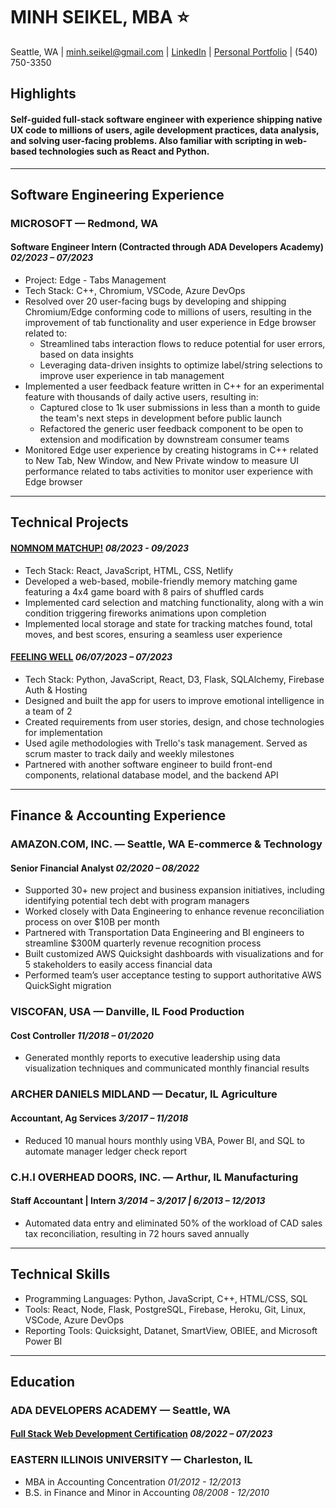 
# MINH SEIKEL, MBA ⭐️

Seattle, WA | [minh.seikel@gmail.com](mailto:minh.seikel@gmail.com) | [LinkedIn](https://www.linkedin.com/in/minh-seikel/) | [Personal Portfolio](https://www.yourportfolio.com) | (540) 750-3350

## Highlights

#### Self-guided full-stack software engineer with experience shipping native UX code to millions of users, agile development practices, data analysis, and solving user-facing problems. Also familiar with scripting in web-based technologies such as React and Python.
---
## Software Engineering Experience

### MICROSOFT — Redmond, WA
#### Software Engineer Intern (Contracted through ADA Developers Academy) *02/2023 – 07/2023*
- Project: Edge - Tabs Management
- Tech Stack: C++, Chromium, VSCode, Azure DevOps
- Resolved over 20 user-facing bugs by developing and shipping Chromium/Edge conforming code to millions of users, resulting in the improvement of tab functionality and user experience in Edge browser related to:
  - Streamlined tabs interaction flows to reduce potential for user errors, based on data insights
  - Leveraging data-driven insights to optimize label/string selections to improve user experience in tab management
- Implemented a user feedback feature written in C++ for an experimental feature with thousands of daily active users, resulting in:
  - Captured close to 1k user submissions in less than a month to guide the team's next steps in development before public launch
  - Refactored the generic user feedback component to be open to extension and modification by downstream consumer teams
- Monitored Edge user experience by creating histograms in C++ related to New Tab, New Window, and New Private window to measure UI performance related to tabs activities to monitor user experience with Edge browser
---
## Technical Projects

#### [NOMNOM MATCHUP!](https://nomnom-matchup.netlify.app/) *08/2023 - 09/2023*
- Tech Stack: React, JavaScript, HTML, CSS, Netlify
- Developed a web-based, mobile-friendly memory matching game featuring a 4x4 game board with 8 pairs of shuffled cards
- Implemented card selection and matching functionality, along with a win condition triggering fireworks animations upon completion
- Implemented local storage and state for tracking matches found, total moves, and best scores, ensuring a seamless user experience

#### [FEELING WELL](https://youtu.be/vvlEZZYfe6o) *06/07/2023 – 07/2023*
- Tech Stack: Python, JavaScript, React, D3, Flask, SQLAlchemy, Firebase Auth & Hosting
- Designed and built the app for users to improve emotional intelligence in a team of 2
- Created requirements from user stories, design, and chose technologies for implementation
- Used agile methodologies with Trello's task management. Served as scrum master to track daily and weekly milestones
- Partnered with another software engineer to build front-end components, relational database model, and the backend API
---
## Finance & Accounting Experience

### AMAZON.COM, INC. — Seattle, WA E-commerce & Technology
#### Senior Financial Analyst *02/2020 – 08/2022*
- Supported 30+ new project and business expansion initiatives, including identifying potential tech debt with program managers
- Worked closely with Data Engineering to enhance revenue reconciliation process on over $10B per month
- Partnered with Transportation Data Engineering and BI engineers to streamline $300M quarterly revenue recognition process
- Built customized AWS Quicksight dashboards with visualizations and for 5 stakeholders to easily access financial data
- Performed team’s user acceptance testing to support authoritative AWS QuickSight migration

### VISCOFAN, USA — Danville, IL Food Production
#### Cost Controller *11/2018 – 01/2020*
- Generated monthly reports to executive leadership using data visualization techniques and communicated monthly financial results

### ARCHER DANIELS MIDLAND — Decatur, IL Agriculture
#### Accountant, Ag Services *3/2017 – 11/2018*
- Reduced 10 manual hours monthly using VBA, Power BI, and SQL to automate manager ledger check report

### C.H.I OVERHEAD DOORS, INC. — Arthur, IL Manufacturing
#### Staff Accountant | Intern *3/2014 – 3/2017 | 6/2013 – 12/2013*
- Automated data entry and eliminated 50% of the workload of CAD sales tax reconciliation, resulting in 72 hours saved annually
---
## Technical Skills

- Programming Languages: Python, JavaScript, C++, HTML/CSS, SQL
- Tools: React, Node, Flask, PostgreSQL, Firebase, Heroku, Git, Linux, VSCode, Azure DevOps
- Reporting Tools: Quicksight, Datanet, SmartView, OBIEE, and Microsoft Power BI
---
## Education

### ADA DEVELOPERS ACADEMY — Seattle, WA
#### [Full Stack Web Development Certification](https://certificate.adadevelopersacademy.org/6fb41053-ee85-4162-bd86-4f5d57317e8a) *08/2022 – 07/2023*

### EASTERN ILLINOIS UNIVERSITY — Charleston, IL
- MBA in Accounting Concentration *01/2012 - 12/2013*
- B.S. in Finance and Minor in Accounting *08/2008 - 12/2010*
